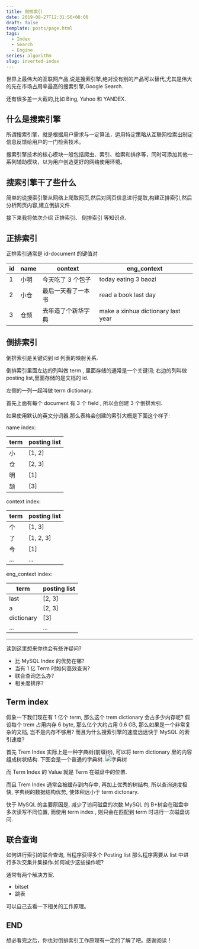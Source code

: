 ```yaml
---
title: 倒排索引
date: 2019-08-27T12:31:56+08:00
draft: false
template: posts/page.html
tags:
  - Index
  - Search
  - Engine
series: algorithm
slug: inverted-index
---
```


世界上最伟大的互联网产品,说是搜索引擎,绝对没有别的产品可以替代,尤其是伟大的先在市场占用率最高的搜索引擎,Google Search.

还有很多差一大截的,比如 Bing, Yahoo 和 YANDEX.

## 什么是搜索引擎

所谓搜索引擎，就是根据用户需求与一定算法，运用特定策略从互联网检索出制定信息反馈给用户的一门检索技术。

搜索引擎技术的核心模块一般包括爬虫、索引、检索和排序等，同时可添加其他一系列辅助模块，以为用户创造更好的网络使用环境。

## 搜索引擎干了些什么

简单的说搜索引擎从网络上爬取网页,然后对网页信息进行提取,构建正排索引,然后分析网页内容,建立倒排文件.

接下来我将依次介绍 正排索引、 倒排索引 等知识点.

## 正排索引

正排索引通常是
id-document 的键值对

| id  | name | context            | eng_context                        |
| --- | ---- | ------------------ | ---------------------------------- |
| 1   | 小明 | 今天吃了 3 个包子  | today eating 3 baozi               |
| 2   | 小仓 | 最后一天看了一本书 | read a book last day               |
| 3   | 仓颉 | 去年造了个新华字典 | make a xinhua dictionary last year |

## 倒排索引

倒排索引是关键词到 id 列表的映射关系.

倒排索引里面左边的列叫做 term , 里面存储的通常是一个关键词;
右边的列叫做 posting list,里面存储的是文档的 id.

左侧的一列一起叫做 term dictionary.

首先上面有每个 document 有 3 个 field , 所以会创建 3 个倒排索引.

如果使用默认的英文分词器,那么表格会创建的索引大概是下面这个样子:

name index:

| term | posting list |
| ---- | ------------ |
| 小   | [1, 2]       |
| 仓   | [2, 3]       |
| 明   | [1]          |
| 颉   | [3]          |

context index:

| term | posting list |
| ---- | ------------ |
| 个   | [1, 3]       |
| 了   | [1, 2, 3]    |
| 今   | [1]          |
| ...  | ...          |

eng_context index:

| term       | posting list |
| ---------- | ------------ |
| last       | [2, 3]       |
| a          | [2, 3]       |
| dictionary | [3]          |
| ...        | ...          |

---

读到这里想来你也会有些许疑问?

- 比 MySQL Index 的优势在哪?
- 当有 1 亿 Term 时如何高效查询?
- 联合查询怎么办?
- 相关度排序?

## Term index

假象一下我们现在有 1 亿个 term, 那么这个 trem dictionary 会占多少内存呢?
假设每个 trem 占用内存 6 byte, 那么亿个大约占用 0.6 GB, 那么如果是一个非常复杂的文档, 岂不是内存不够用?
而且为什么搜索引擎的速度远远快于 MySQL 的索引速度?

首先 Trem Index 实际上是一种字典树(前缀树), 可以将 term dictionary 里的内容组成树状结构.
下图会是一个普通的字典树.
![字典树](https://img.eindex.me/img/15673442795943.jpg)

而 Term Index 的 Value 就是 Term 在磁盘中的位置.

而且 Trem Index 通常会被缓存到内存中, 再加上优秀的树结构, 所以查询速度极快, 字典树的数据结构优势, 使体积远小于 term dictonary.

快于 MySQL 的主要原因是, 减少了访问磁盘的次数.MySQL 的 B+树会在磁盘中多次读写不同位置, 而使用 term index , 则只会在匹配到 term 时进行一次磁盘访问.

## 联合查询

如何进行索引的联合查询, 当程序获得多个 Posting list 那么程序需要从 list 中进行多次交集并集操作.如何减少这些操作呢?

通常有两个解决方案.

- bitset
- 跳表

可以自己去看一下相关的工作原理。

## END

想必看完之后，你也对倒排索引工作原理有一定的了解了吧。感谢阅读！
